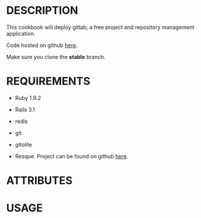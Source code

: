 DESCRIPTION
===========

This cookbook will deploy gitlab; a free project and repository management
application.

Code hosted on github [here](https://github.com/gitlabhq/gitlabhq/tree/stable).

Make sure you clone the __stable__ branch.

REQUIREMENTS
============

* Ruby 1.9.2

* Rails 3.1

* redis

* git

* gitolite

* Resque. Project can be found on github [here](https://github.com/defunkt/resque).

ATTRIBUTES
==========



USAGE
=====



